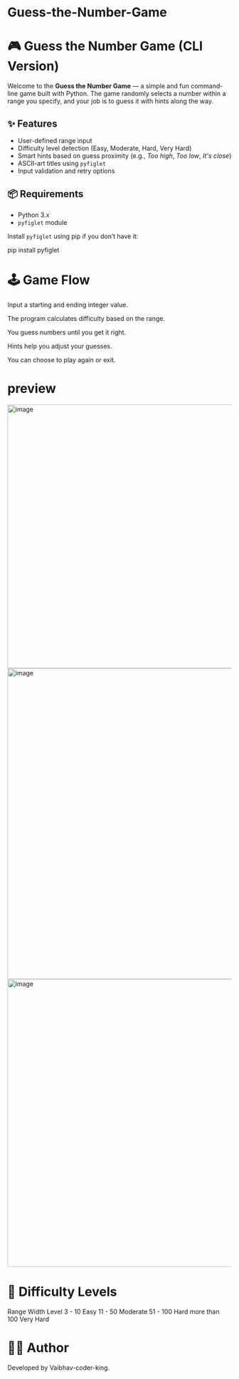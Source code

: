 # Guess-the-Number-Game
# 🎮 Guess the Number Game (CLI Version)

Welcome to the **Guess the Number Game** — a simple and fun command-line game built with Python. The game randomly selects a number within a range you specify, and your job is to guess it with hints along the way.

## ✨ Features

- User-defined range input
- Difficulty level detection (Easy, Moderate, Hard, Very Hard)
- Smart hints based on guess proximity (e.g., *Too high*, *Too low*, *It's close*)
- ASCII-art titles using `pyfiglet`
- Input validation and retry options

## 📦 Requirements

- Python 3.x
- `pyfiglet` module

Install `pyfiglet` using pip if you don’t have it:

pip install pyfiglet

# 🕹️ Game Flow
Input a starting and ending integer value.

The program calculates difficulty based on the range.

You guess numbers until you get it right.

Hints help you adjust your guesses.

You can choose to play again or exit.
# preview 

<img width="872" height="593" alt="image" src="https://github.com/user-attachments/assets/984f4856-c3f0-4bff-b37a-801eff13b500" />

<img width="1070" height="699" alt="image" src="https://github.com/user-attachments/assets/aa72af88-faa3-45e5-83bc-87abe57aa2da" />

<img width="676" height="647" alt="image" src="https://github.com/user-attachments/assets/7c0182fe-b5dd-4348-a034-dfd0b79604ab" />


# 🧠 Difficulty Levels
Range Width	Level
3 - 10	Easy
11 - 50	Moderate
51 - 100	Hard
more than 100	Very Hard

# 👨‍💻 Author
Developed by Vaibhav-coder-king.
